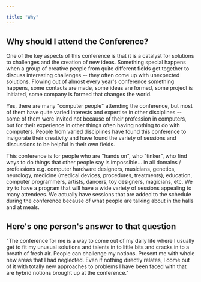 ```yaml
---

title: "Why"
---
```


## Why should I attend the Conference?

One of the key aspects of this conference is that it is a catalyst for solutions to challenges and the creation of new ideas. Something special happens when a group of creative people from quite different fields get together to discuss interesting challenges -- they often come up with unexpected solutions. Flowing out of almost every year's conference something happens, some contacts are made, some ideas are formed, some project is initiated, some company is formed that changes the world.

Yes, there are many "computer people" attending the conference, but most of them have quite varied interests and expertise in other disciplines -- some of them were invited not because of their profession in computers, but for their experience in other things often having nothing to do with computers. People from varied disciplines have found this conference to invigorate their creativity and have found the variety of sessions and discussions to be helpful in their own fields.

This conference is for people who are "hands on", who "tinker", who find ways to do things that other people say is impossible... in all domains / professions e.g. computer hardware designers, musicians, genetics, neurology, medicine (medical devices, procedures, treatments), education, computer programmers, artists, dancers, toy designers, magicians, etc. We try to have a program that will have a wide variety of sessions appealing to many attendees. We actually have sessions that are added to the schedule during the conference because of what people are talking about in the halls and at meals.

## Here's one person's answer to that question

"The conference for me is a way to come out of my daily life where I usually get to fit my unusual solutions and talents in to little bits and cracks in to a breath of fresh air. People can challenge my notions. Present me with whole new areas that I had neglected. Even if nothing directly relates, I come out of it with totally new approaches to problems I have been faced with that are hybrid notions brought up at the conference."